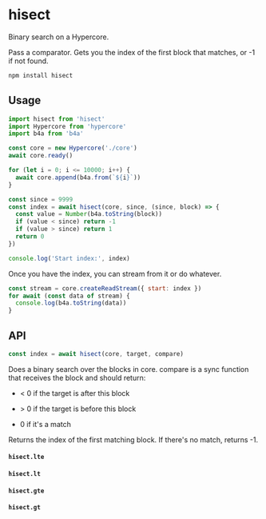 # hisect

Binary search on a Hypercore.

Pass a comparator. Gets you the index of the first block that matches, or -1 if not found.

```js
npm install hisect
```

## Usage

```js
import hisect from 'hisect'
import Hypercore from 'hypercore'
import b4a from 'b4a'

const core = new Hypercore('./core')
await core.ready()

for (let i = 0; i <= 10000; i++) {
  await core.append(b4a.from(`${i}`))
}

const since = 9999
const index = await hisect(core, since, (since, block) => {
  const value = Number(b4a.toString(block))
  if (value < since) return -1
  if (value > since) return 1
  return 0
})

console.log('Start index:', index)
```
Once you have the index, you can stream from it or do whatever.

```js
const stream = core.createReadStream({ start: index })
for await (const data of stream) {
  console.log(b4a.toString(data))
}
```

## API

```js
const index = await hisect(core, target, compare)
```
Does a binary search over the blocks in core. compare is a sync function that receives the block and should return:

- < 0 if the target is after this block

- \> 0 if the target is before this block

- 0 if it's a match

Returns the index of the first matching block. If there's no match, returns -1.

#### `hisect.lte`

#### `hisect.lt`

#### `hisect.gte`

#### `hisect.gt`

